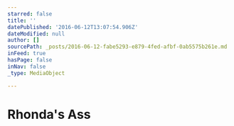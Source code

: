 ```yaml
---
starred: false
title: ''
datePublished: '2016-06-12T13:07:54.906Z'
dateModified: null
author: []
sourcePath: _posts/2016-06-12-fabe5293-e879-4fed-afbf-0ab5575b261e.md
inFeed: true
hasPage: false
inNav: false
_type: MediaObject

---
```

# Rhonda's Ass